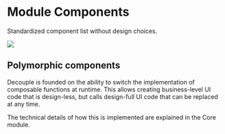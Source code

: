 # Module Components

Standardized component list without design choices.

<a href="https://search.maven.org/search?q=dev.opensavvy.decouple.components"><img src="https://img.shields.io/maven-central/v/dev.opensavvy.decouple/components.svg?label=Maven%20Central"></a>

## Polymorphic components

Decouple is founded on the ability to switch the implementation of composable functions at runtime.
This allows creating business-level UI code that is design-less, but calls design-full UI code that can be replaced at any time.

The technical details of how this is implemented are explained in the Core module.
